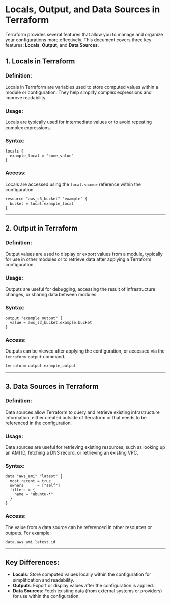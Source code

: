 # Locals, Output, and Data Sources in Terraform

Terraform provides several features that allow you to manage and organize your configurations more effectively. This document covers three key features: **Locals**, **Output**, and **Data Sources**.

## 1. Locals in Terraform

### Definition:
Locals in Terraform are variables used to store computed values within a module or configuration. They help simplify complex expressions and improve readability.

### Usage:
Locals are typically used for intermediate values or to avoid repeating complex expressions.

### Syntax:
```hcl
locals {
  example_local = "some_value"
}
```

### Access:
Locals are accessed using the `local.<name>` reference within the configuration.
```hcl
resource "aws_s3_bucket" "example" {
  bucket = local.example_local
}
```

---

## 2. Output in Terraform

### Definition:
Output values are used to display or export values from a module, typically for use in other modules or to retrieve data after applying a Terraform configuration.

### Usage:
Outputs are useful for debugging, accessing the result of infrastructure changes, or sharing data between modules.

### Syntax:
```hcl
output "example_output" {
  value = aws_s3_bucket.example.bucket
}
```

### Access:
Outputs can be viewed after applying the configuration, or accessed via the `terraform output` command.
```sh
terraform output example_output
```

---

## 3. Data Sources in Terraform

### Definition:
Data sources allow Terraform to query and retrieve existing infrastructure information, either created outside of Terraform or that needs to be referenced in the configuration.

### Usage:
Data sources are useful for retrieving existing resources, such as looking up an AMI ID, fetching a DNS record, or retrieving an existing VPC.

### Syntax:
```hcl
data "aws_ami" "latest" {
  most_recent = true
  owners      = ["self"]
  filters = {
    name = "ubuntu-*"
  }
}
```

### Access:
The value from a data source can be referenced in other resources or outputs. For example:
```hcl
data.aws_ami.latest.id
```

---

## Key Differences:

- **Locals**: Store computed values locally within the configuration for simplification and readability.
- **Outputs**: Export or display values after the configuration is applied.
- **Data Sources**: Fetch existing data (from external systems or providers) for use within the configuration.
